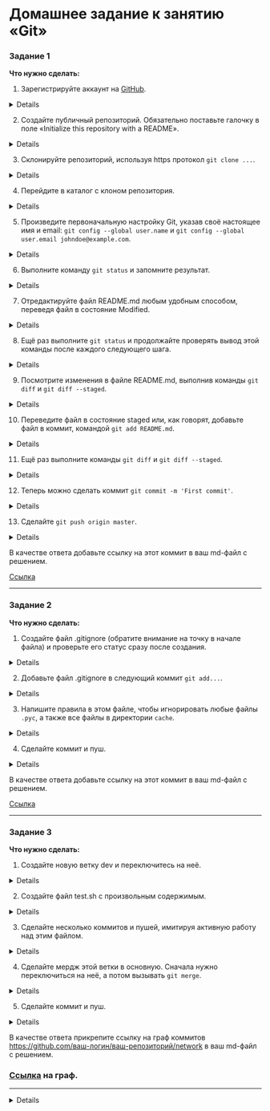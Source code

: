 # Домашнее задание к занятию «Git»

### Задание 1

**Что нужно сделать:**

1. Зарегистрируйте аккаунт на [GitHub](https://github.com/).

<details>

![01](https://github.com/user-attachments/assets/5c4097a7-bfb9-464d-b6ce-76690767548f)

</details>

2. Создайте публичный репозиторий. Обязательно поставьте галочку в поле «Initialize this repository with a README».

<details>

 ![image](https://github.com/user-attachments/assets/11815802-7604-41aa-854a-efe4ab9acebc)

</details>

3. Склонируйте репозиторий, используя https протокол `git clone ...`.

<details>

Клонирование сделано с помощью SSH-ключа
 
![image](https://github.com/user-attachments/assets/fdfd82f2-0e82-4936-91dd-d45e40a7d1b6)

</details>

4. Перейдите в каталог с клоном репозитория.

<details>

![image](https://github.com/user-attachments/assets/3d86799c-9ba7-4b9a-911e-5cf5d896e0c0)

</details>

5. Произведите первоначальную настройку Git, указав своё настоящее имя и email: `git config --global user.name` и `git config --global user.email johndoe@example.com`.

<details>

![image](https://github.com/Ivashka80/Netology/assets/121082757/ab309d1d-7d31-4405-b61a-5c9906b62d87)

</details>

6. Выполните команду `git status` и запомните результат.

<details>

![image](https://github.com/user-attachments/assets/be282099-8d17-4d6e-817b-c12ed5d31673)

</details>

7. Отредактируйте файл README.md любым удобным способом, переведя файл в состояние Modified.

<details>

![image](https://github.com/user-attachments/assets/e317f207-00f7-4c3b-ab88-5f76a56b95ab)

</details>

8. Ещё раз выполните `git status` и продолжайте проверять вывод этой команды после каждого следующего шага.

<details>

![image](https://github.com/user-attachments/assets/640298a3-ee08-4271-938a-246dd2bb00e3)

</details>

9. Посмотрите изменения в файле README.md, выполнив команды `git diff` и `git diff --staged`.

<details>

![image](https://github.com/user-attachments/assets/8563b6f4-eeb7-4d0e-ade1-3c506b52d420)
![image](https://github.com/user-attachments/assets/9b9ab299-0f63-4342-8a72-4923dbd1396a)


</details>

10. Переведите файл в состояние staged или, как говорят, добавьте файл в коммит, командой `git add README.md`.

<details>

![image](https://github.com/user-attachments/assets/aca3f4d5-abb9-420f-a7be-7d1244673777)

</details>

11. Ещё раз выполните команды `git diff` и `git diff --staged`.

<details>

![image](https://github.com/user-attachments/assets/3c14c51f-4aca-40ac-9e15-62df58121cf3)

</details>

12. Теперь можно сделать коммит `git commit -m 'First commit'`.

<details>

![image](https://github.com/user-attachments/assets/ae62ae6f-0334-4840-a775-d262f2aeaaa9)
![image](https://github.com/user-attachments/assets/1f7a3a56-4cb3-4063-9a2c-24685bef470f)

</details>

13. Сделайте `git push origin master`.

<details>

![image](https://github.com/user-attachments/assets/88b9a506-34eb-47cd-8ad8-4e452860e1ee)

![image](https://github.com/user-attachments/assets/fa258445-c56b-4f80-a84f-15604d4a915f)

![image](https://github.com/user-attachments/assets/941a0035-8eaf-4f0a-a6fe-34474bdcd30d)

</details>

В качестве ответа добавьте ссылку на этот коммит в ваш md-файл с решением.

[Ссылка](https://github.com/Ivashka80/my-first-github/commit/5ce0e2f7275f9a42263a9c92cde3f904df31ae27)

---

### Задание 2

**Что нужно сделать:**

1. Создайте файл .gitignore (обратите внимание на точку в начале файла) и проверьте его статус сразу после создания.

<details>

![image](https://github.com/user-attachments/assets/789b15b3-7c37-491a-bd22-fcc6cd21e8f8)

</details>

2. Добавьте файл .gitignore в следующий коммит `git add...`.

<details>
 
![image](https://github.com/user-attachments/assets/d5539c9c-78f1-411a-9b84-6256bfb083bf)

</details>

3. Напишите правила в этом файле, чтобы игнорировать любые файлы `.pyc`, а также все файлы в директории `cache`.

<details>

![image](https://github.com/user-attachments/assets/4851264c-85e2-47dc-be56-7395c7f5082b)

</details>


4. Сделайте коммит и пуш.

<details>

![image](https://github.com/user-attachments/assets/22a03a1d-8854-4be4-8e2e-a8b5e37d05c5)

![image](https://github.com/user-attachments/assets/f6de1701-aeb9-4cc4-8b35-ed80e9383496)

![image](https://github.com/user-attachments/assets/89bc81c8-4c6b-424b-92a7-8d9eec10b0b6)

</details>

В качестве ответа добавьте ссылку на этот коммит в ваш md-файл с решением.

[Ссылка](https://github.com/Ivashka80/my-first-github/commit/7703cbdf2134f749aafc788123ce743a552e1282)

---

### Задание 3

**Что нужно сделать:**

1. Создайте новую ветку dev и переключитесь на неё.

<details>

![image](https://github.com/user-attachments/assets/5bcb2b14-8a66-4295-9ee4-71407ddb5058)

</details>

2. Создайте файл test.sh с произвольным содержимым.

<details>

![image](https://github.com/user-attachments/assets/0d3a3b02-e6f7-4209-870c-6dd5962016b8)

![image](https://github.com/user-attachments/assets/06a416a8-4ff5-4f3f-98a5-54a1e409e8a0)

![image](https://github.com/user-attachments/assets/8d9c82b5-1f54-4ef4-bc77-5255dd037ebf)

</details>

3. Сделайте несколько коммитов и пушей, имитируя активную работу над этим файлом.

<details>
 
![image](https://github.com/user-attachments/assets/530e26e2-d29c-4e99-b0f0-24f87ce1fcdc)

![image](https://github.com/user-attachments/assets/05d18bce-618d-4bca-bcf0-eb9ea414ce5c)

![image](https://github.com/user-attachments/assets/abd93f95-11ef-4cc0-a5e1-9a69076bd9fb)

</details>

   4. Сделайте мердж этой ветки в основную. Сначала нужно переключиться на неё, а потом вызывать `git merge`.

<details>

![image](https://github.com/user-attachments/assets/4c91d374-0012-4c85-af3f-df28414b54f3)


![image](https://github.com/user-attachments/assets/81950430-beba-474e-bf1c-2de34c7ddff7)

</details>

5. Сделайте коммит и пуш.

<details>

![image](https://github.com/user-attachments/assets/8e4a1b97-65d2-4742-a1e5-cc53b58944a8)


![image](https://github.com/user-attachments/assets/3993e0c4-85bc-4ac8-bbb9-9e44b7b4c7d9)

</details>

В качестве ответа прикрепите ссылку на граф коммитов https://github.com/ваш-логин/ваш-репозиторий/network в ваш md-файл с решением.

### [Ссылка](https://github.com/Ivashka80/my-first-github/network) на граф.


---

<details>

